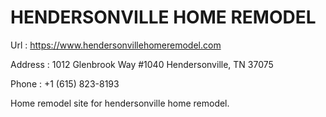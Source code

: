 # HENDERSONVILLE HOME REMODEL

Url :
https://www.hendersonvillehomeremodel.com

Address :
1012 Glenbrook Way #1040
Hendersonville, TN 37075

Phone :
+1 (615) 823-8193

Home remodel site for hendersonville home remodel.
